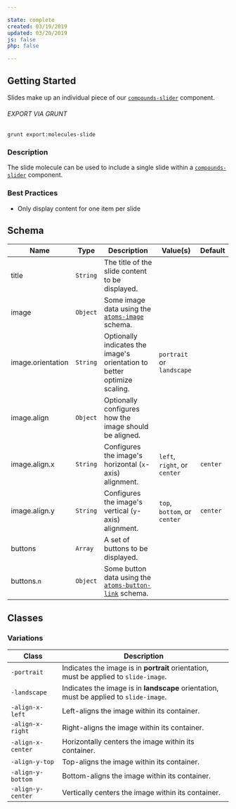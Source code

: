 ```yaml
---

state: complete
created: 03/19/2019
updated: 03/20/2019
js: false
php: false

---
```


## Getting Started

Slides make up an individual piece of our [`compounds-slider`][compounds-slider] component.

###### EXPORT VIA GRUNT

```
grunt export:molecules-slide
```


### Description

The slide molecule can be used to include a single slide within a [`compounds-slider`][compounds-slider] component.


### Best Practices

- Only display content for one item per slide


## Schema

| Name              | Type      | Description                                                                   | Value(s)                      | Default   |
|-------------------|-----------|-------------------------------------------------------------------------------|-------------------------------|-----------|
| title             | `String`  | The title of the slide content to be displayed.                               |                               |           |
| image             | `Object`  | Some image data using the [`atoms-image`][atoms-image] schema.                |                               |           |
| image.orientation | `String`  | Optionally indicates the image's orientation to better optimize scaling.      | `portrait` or `landscape`     |           |
| image.align       | `Object`  | Optionally configures how the image should be aligned.                        |                               |           |
| image.align.x     | `String`  | Configures the image's horizontal (`x`-axis) alignment.                       | `left`, `right`, or `center`  | `center`  |
| image.align.y     | `String`  | Configures the image's vertical (`y`-axis) alignment.                         | `top`, `bottom`, or `center`  | `center`  |
| buttons           | `Array`   | A set of buttons to be displayed.                                             |                               |           |
| buttons.`n`       | `Object`  | Some button data using the [`atoms-button-link`][atoms-button-link] schema.   |                               |           |


## Classes

### Variations

| Class               | Description                                                                             |
|---------------------|-----------------------------------------------------------------------------------------|
| `-portrait`         | Indicates the image is in **portrait** orientation, must be applied to `slide-image`.   |
| `-landscape`        | Indicates the image is in **landscape** orientation, must be applied to `slide-image`.  |
| `-align-x-left`     | Left-aligns the image within its container.                                             |
| `-align-x-right`    | Right-aligns the image within its container.                                            |
| `-align-x-center`   | Horizontally centers the image within its container.                                    |
| `-align-y-top`      | Top-aligns the image within its container.                                              |
| `-align-y-bottom`   | Bottom-aligns the image within its container.                                           |
| `-align-y-center`   | Vertically centers the image within its container.                                      |


[atoms-image]: /patterns/20-atoms-media-image/20-atoms-media-image.html
[atoms-button-link]: /patterns/20-atoms-buttons-01-button-link/20-atoms-buttons-01-button-link.html
[compounds-slider]: /patterns/40-compounds-modules-slider/40-compounds-modules-slider.html
